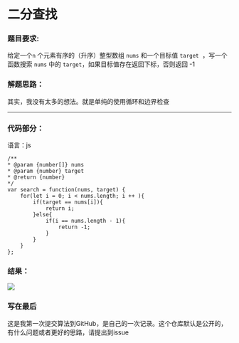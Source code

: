 # 二分查找  
### 题目要求:  
给定一个`n` 个元素有序的（升序）整型数组 `nums` 和一个目标值 `target`  ，写一个函数搜索 `nums` 中的 `target`，如果目标值存在返回下标，否则返回 -1

### 解题思路：  
其实，我没有太多的想法。就是单纯的使用循环和边界检查  

---  
### 代码部分：  
语言：js  
    
    /**
    * @param {number[]} nums
    * @param {number} target
    * @return {number}
    */
    var search = function(nums, target) {
        for(let i = 0; i < nums.length; i ++ ){
            if(target == nums[i]){
                return i;
            }else{
                if(i == nums.length - 1){
                    return -1;
                }
            }        
        }
    };   
  
### 结果：  
![](https://static.xuyanshe.club/uPic/ZLYELy.png)  

### 写在最后  
这是我第一次提交算法到GitHub，是自己的一次记录。这个仓库默认是公开的，有什么问题或者更好的思路，请提出到issue